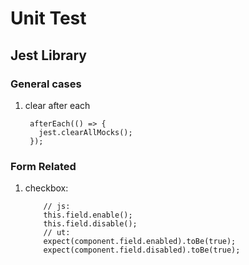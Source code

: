 # Unit Test

## Jest Library

### General cases

1. clear after each

   ``` code
    afterEach(() => {
      jest.clearAllMocks();
    });
   ```

### Form Related

1. checkbox:

    ``` code
        // js:
        this.field.enable();
        this.field.disable();
        // ut:
        expect(component.field.enabled).toBe(true);
        expect(component.field.disabled).toBe(true);
    ```
